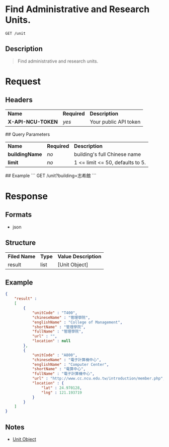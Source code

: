 # Find Administrative and Research Units.

```
GET /unit
```

## Description
> Find administrative and research units.

# Request
## Headers
<table>
  <tr>
    <td><b>Name</b></td>
    <td><b><b>Required</b></b></td>
    <td><b>Description</b></td>
  </tr>
  <tr>
    <td><b>X-API-NCU-TOKEN</b></td>
    <td><i>yes</i></td>
    <td>Your public API token</td>
  </tr>
</table>
## Query Parameters
<table>
  <tr>
    <td><b>Name</b></td>
    <td><b><b>Required</b></b></td>
    <td><b>Description</b></td>
  </tr>
  <tr>
	<td><b>buildingName</b></td>
	<td><i>no</i></td>
	<td>building's full Chinese name</td>
  </tr>
  <tr>
	<td><b>limit</b></td>
	<td><i>no</i></td>
	<td>1 &lt;= limit &lt;= 50, defaults to 5.</td>
  </tr>
</table>
## Example
```
GET /unit?building=志希館
```

# Response

## Formats
- json

## Structure
<table>
    <tr>
		<td><b>Filed Name</b></td>
		<td><b>Type</b></td>
		<td><b>Value Description</b></td>
	</tr>
    <tr>
        <td>result</td>
        <td>list</td>
        <td>[Unit Object]</td>
    </tr>
</table>

## Example
```json
{
	"result" : 
	[
		{
			"unitCode" : "T400",
			"chineseName" : "管理學院",
			"englishName" : "College of Management",
			"shortName" : "管理學院",
			"fullName" : "管理學院",
			"url" : "",
			"location" : null
		}, 
		{
			"unitCode" : "A800",
			"chineseName" : "電子計算機中心",
			"englishName" : "Computer Center",
			"shortName" : "電算中心",
			"fullName" : "電子計算機中心",
			"url" : "http://www.cc.ncu.edu.tw/introduction/member.php",
			"location" : {
				"lat" : 24.970128,
				"lng" : 121.193719
			}
		}
	]
}
```
## Notes
- [Unit Object](unit_unitName.md#structure)

